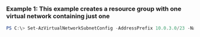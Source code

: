 ### Example 1: This example creates a resource group with one virtual network containing just one 
```powershell
PS C:\> Set-AzVirtualNetworkSubnetConfig -AddressPrefix 10.0.3.0/23 -Name frontendSubnet -NetworkSecurityGroup $networkSecurityGroup -VirtualNetwork $virtualNetwork
```

